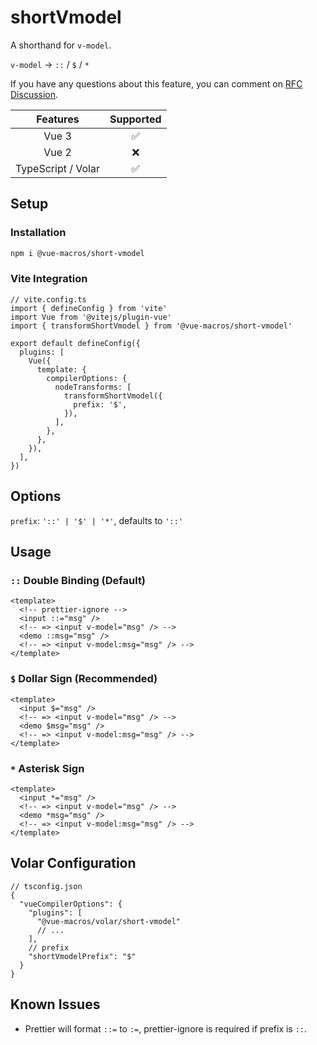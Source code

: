 # shortVmodel

A shorthand for `v-model`.

`v-model` -> `::` / `$` / `*`

If you have any questions about this feature, you can comment on [RFC Discussion](https://github.com/vuejs/rfcs/discussions/395).

|      Features      |     Supported      |
| :----------------: | :----------------: |
|       Vue 3        | :white_check_mark: |
|       Vue 2        |        :x:         |
| TypeScript / Volar | :white_check_mark: |

## Setup

### Installation

```bash
npm i @vue-macros/short-vmodel
```

### Vite Integration

```ts{9-17}
// vite.config.ts
import { defineConfig } from 'vite'
import Vue from '@vitejs/plugin-vue'
import { transformShortVmodel } from '@vue-macros/short-vmodel'

export default defineConfig({
  plugins: [
    Vue({
      template: {
        compilerOptions: {
          nodeTransforms: [
            transformShortVmodel({
              prefix: '$',
            }),
          ],
        },
      },
    }),
  ],
})
```

## Options

`prefix`: `'::' | '$' | '*'`, defaults to `'::'`

## Usage

### `::` Double Binding (Default)

```vue
<template>
  <!-- prettier-ignore -->
  <input ::="msg" />
  <!-- => <input v-model="msg" /> -->
  <demo ::msg="msg" />
  <!-- => <input v-model:msg="msg" /> -->
</template>
```

### `$` Dollar Sign (Recommended)

```vue
<template>
  <input $="msg" />
  <!-- => <input v-model="msg" /> -->
  <demo $msg="msg" />
  <!-- => <input v-model:msg="msg" /> -->
</template>
```

### `*` Asterisk Sign

```vue
<template>
  <input *="msg" />
  <!-- => <input v-model="msg" /> -->
  <demo *msg="msg" />
  <!-- => <input v-model:msg="msg" /> -->
</template>
```

## Volar Configuration

```jsonc{5,9}
// tsconfig.json
{
  "vueCompilerOptions": {
    "plugins": [
      "@vue-macros/volar/short-vmodel"
      // ...
    ],
    // prefix
    "shortVmodelPrefix": "$"
  }
}
```

## Known Issues

- Prettier will format `::=` to `:=`, prettier-ignore is required if prefix is `::`.
